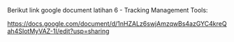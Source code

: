 Berikut link google document latihan 6 - Tracking Management Tools:

https://docs.google.com/document/d/1nHZALz6swjAmzqwBs4azGYC4kreQah4SIotMyVAZ-1I/edit?usp=sharing